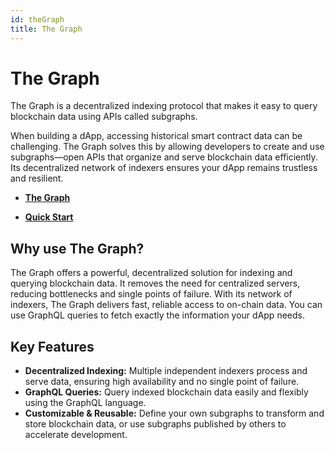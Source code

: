 ```yaml
---
id: theGraph
title: The Graph
---
```


<!-- markdownlint-disable MD025 MD042 MD013 -->

# The Graph

The Graph is a decentralized indexing protocol that makes it easy to query blockchain data using APIs called subgraphs.

When building a dApp, accessing historical smart contract data can be challenging. The Graph solves this by allowing developers to create and use subgraphs—open APIs that organize and serve blockchain data efficiently. Its decentralized network of indexers ensures your dApp remains trustless and resilient.

<div class="grid cards md-zil-cards" markdown>

- [**The Graph**](https://thegraph.com/)

- [**Quick Start**](https://thegraph.com/docs/en/subgraphs/quick-start/)

</div>

## Why use The Graph?

The Graph offers a powerful, decentralized solution for indexing and querying blockchain data. It removes the need for centralized servers, reducing bottlenecks and single points of failure. With its network of indexers, The Graph delivers fast, reliable access to on-chain data. You can use GraphQL queries to fetch exactly the information your dApp needs.

## Key Features

- **Decentralized Indexing:** Multiple independent indexers process and serve data, ensuring high availability and no single point of failure.
- **GraphQL Queries:** Query indexed blockchain data easily and flexibly using the GraphQL language.
- **Customizable & Reusable:** Define your own subgraphs to transform and store blockchain data, or use subgraphs published by others to accelerate development.
